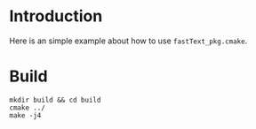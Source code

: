 # Introduction
Here is an simple example about how to use `fastText_pkg.cmake`.

# Build
```
mkdir build && cd build
cmake ../
make -j4
```
